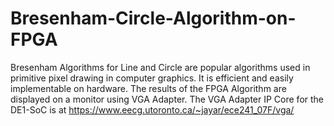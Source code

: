 # Bresenham-Circle-Algorithm-on-FPGA
Bresenham Algorithms for Line and Circle are popular algorithms used in primitive pixel drawing in computer graphics. It is efficient and easily implementable on hardware. The results of the FPGA Algorithm are displayed on a monitor using VGA Adapter. The VGA Adapter IP Core for the DE1-SoC is at https://www.eecg.utoronto.ca/~jayar/ece241_07F/vga/
